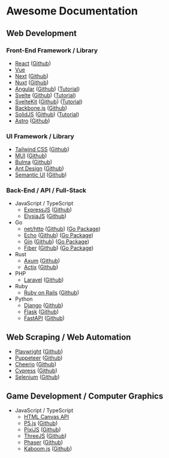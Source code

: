 # Awesome Documentation

## Web Development 

### Front-End Framework / Library
- [React](https://react.dev/reference/react) ([Github](https://github.com/facebook/react))
- [Vue](https://vuejs.org/guide)
- [Next](https://nextjs.org/docs) ([Github](https://github.com/vercel/next.js))
- [Nuxt](https://nuxt.com/docs) ([Github](https://github.com/nuxt/nuxt))
- [Angular](https://angular.dev/overview) ([Github](https://github.com/angular/angular)) ([Tutorial](https://angular.dev/tutorials))
- [Svelte](https://svelte.dev/docs) ([Github](https://github.com/sveltejs/svelte)) ([Tutorial](https://learn.svelte.dev/tutorial))
- [SvelteKit](https://kit.svelte.dev/docs) ([Github](https://github.com/sveltejs/kit)) ([Tutorial](https://learn.svelte.dev/tutorial/introducing-sveltekit))
- [Backbone.js](https://backbonejs.org/) ([Github](https://github.com/jashkenas/backbone))
- [SolidJS](https://docs.solidjs.com/) ([Github](https://github.com/solidjs/solid)) ([Tutorial](https://www.solidjs.com/tutorial))
- [Astro](https://docs.astro.build/) ([Github](https://github.com/withastro/astro))

### UI Framework / Library
- [Tailwind CSS](https://tailwindcss.com/docs/) ([Github](https://github.com/tailwindlabs/tailwindcss))
- [MUI](https://mui.com/material-ui/getting-started) ([Github](https://github.com/mui/material-ui))
- [Bulma](https://bulma.io/documentation) ([Github](https://github.com/jgthms/bulma))
- [Ant Design](https://ant.design/components/overview/) ([Github](https://github.com/ant-design/ant-design))
- [Semantic UI](https://semantic-ui.com/introduction/getting-started.html) ([Github](https://github.com/semantic-org/semantic-ui))

### Back-End / API / Full-Stack
- JavaScript / TypeScript
  - [ExpressJS](https://expressjs.com/en/5x/api.html) ([Github](https://github.com/expressjs/express))
  - [ElysiaJS](https://elysiajs.com/at-glance.html) ([Github](https://github.com/elysiajs/elysia))
- Go
  - [net/http](https://pkg.go.dev/net/http) ([Github](https://github.com/golang/go/tree/master/src/net/http)) ([Go Package](https://pkg.go.dev/net/http))
  - [Echo](https://echo.labstack.com/docs) ([Github](https://github.com/labstack/echo)) ([Go Package](https://pkg.go.dev/github.com/labstack/echo/v4))
  - [Gin](https://gin-gonic.com/docs/) ([Github](https://github.com/gin-gonic/gin)) ([Go Package](https://pkg.go.dev/github.com/gin-gonic/gin))
  - [Fiber](https://docs.gofiber.io/) ([Github](https://github.com/gofiber/fiber)) ([Go Package](https://pkg.go.dev/github.com/gofiber/fiber/v3))
- Rust
  - [Axum](https://docs.rs/axum/latest/axum) ([Github](https://github.com/tokio-rs/axum))
  - [Actix](https://docs.rs/actix-web/latest/actix_web/) ([Github](https://github.com/actix/actix-web))
- PHP
  - [Laravel](https://laravel.com/docs/11.x) ([Github](https://github.com/laravel/framework))
- Ruby
  - [Ruby on Rails](https://guides.rubyonrails.org/) ([Github](https://github.com/rails/rails))
- Python
  - [Django](https://docs.djangoproject.com/en/5.0) ([Github](https://github.com/django/django))
  - [Flask](https://flask.palletsprojects.com/en/3.0.x/) ([Github](https://github.com/pallets/flask))
  - [FastAPI](https://fastapi.tiangolo.com/) ([Github](https://github.com/fastapi/fastapi))

## Web Scraping / Web Automation

- [Playwright](https://playwright.dev/docs/intro) ([Github](https://github.com/microsoft/playwright))
- [Puppeteer](https://pptr.dev/docs) ([Github](https://github.com/puppeteer/puppeteer))
- [Cheerio](https://cheerio.js.org/docs) ([Github](https://github.com/cheeriojs/cheerio))
- [Cypress](https://docs.cypress.io/) ([Github](https://github.com/cypress-io/cypress))
- [Selenium](https://www.selenium.dev/documentation) ([Github](https://github.com/SeleniumHQ/selenium))

## Game Development / Computer Graphics

- JavaScript / TypeScript
  - [HTML Canvas API](https://developer.mozilla.org/en-US/docs/Web/API/Canvas_API)
  - [P5.js](https://p5js.org/reference) ([Github](https://github.com/processing/p5.js))
  - [PixiJS](https://pixijs.com/8.x/guides) ([Github](https://github.com/pixijs/pixijs))
  - [ThreeJS](https://threejs.org/docs/) ([Github](https://github.com/mrdoob/three.js))
  - [Phaser](https://newdocs.phaser.io/docs/3.80.0) ([Github](https://github.com/phaserjs/phaser))
  - [Kaboom.js](https://kaboomjs.com/) ([Github](https://github.com/replit/kaboom))
